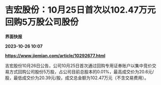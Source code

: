 # 吉宏股份：10月25日首次以102.47万元回购5万股公司股份
**界面快报**

**2023-10-26 10:07**

**https://www.jiemian.com/article/10292677.html**

吉宏股份10月26日公告，公司10月25日首次通过回购专用证券账户以集中竞价交易方式回购公司股份5万股，占公司目前总股本的0.01%，最高成交价为20.6元/股，最低成交价为20.39元/股，成交总金额为102.47万元（不含交易费用）。